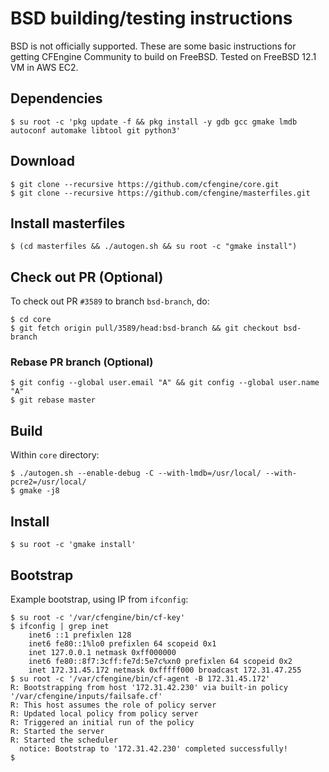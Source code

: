 # BSD building/testing instructions

BSD is not officially supported.
These are some basic instructions for getting CFEngine Community to build on FreeBSD.
Tested on FreeBSD 12.1 VM in AWS EC2.

## Dependencies

```
$ su root -c 'pkg update -f && pkg install -y gdb gcc gmake lmdb autoconf automake libtool git python3'
```

## Download

```
$ git clone --recursive https://github.com/cfengine/core.git
$ git clone --recursive https://github.com/cfengine/masterfiles.git
```

## Install masterfiles

```
$ (cd masterfiles && ./autogen.sh && su root -c "gmake install")
```

## Check out PR (Optional)

To check out PR `#3589` to branch `bsd-branch`, do:

```
$ cd core
$ git fetch origin pull/3589/head:bsd-branch && git checkout bsd-branch
```

### Rebase PR branch (Optional)

```
$ git config --global user.email "A" && git config --global user.name "A"
$ git rebase master
```

## Build

Within `core` directory:

```
$ ./autogen.sh --enable-debug -C --with-lmdb=/usr/local/ --with-pcre2=/usr/local/
$ gmake -j8
```

## Install

```
$ su root -c 'gmake install'
```

## Bootstrap

Example bootstrap, using IP from `ifconfig`:

```
$ su root -c '/var/cfengine/bin/cf-key'
$ ifconfig | grep inet
	inet6 ::1 prefixlen 128
	inet6 fe80::1%lo0 prefixlen 64 scopeid 0x1
	inet 127.0.0.1 netmask 0xff000000
	inet6 fe80::8f7:3cff:fe7d:5e7c%xn0 prefixlen 64 scopeid 0x2
	inet 172.31.45.172 netmask 0xfffff000 broadcast 172.31.47.255
$ su root -c '/var/cfengine/bin/cf-agent -B 172.31.45.172'
R: Bootstrapping from host '172.31.42.230' via built-in policy '/var/cfengine/inputs/failsafe.cf'
R: This host assumes the role of policy server
R: Updated local policy from policy server
R: Triggered an initial run of the policy
R: Started the server
R: Started the scheduler
  notice: Bootstrap to '172.31.42.230' completed successfully!
$
```
